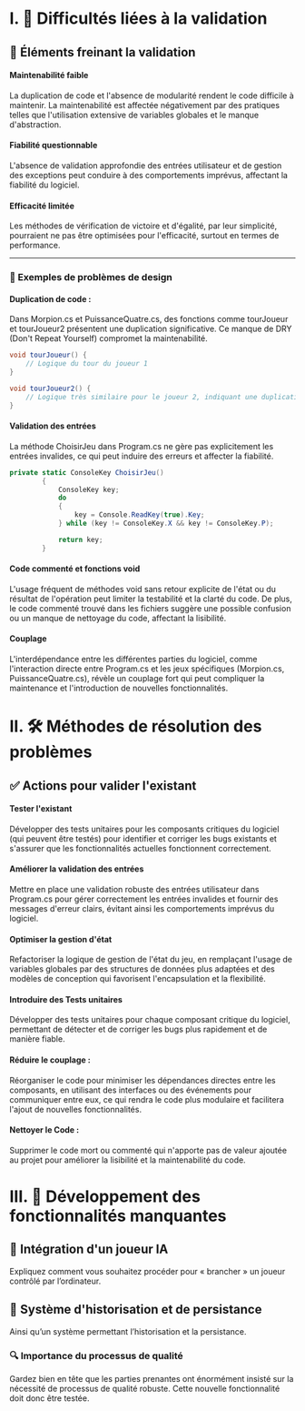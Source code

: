 # I. 🚧 Difficultés liées à la validation

## 🔗 Éléments freinant la validation

#### Maintenabilité faible
La duplication de code et l'absence de modularité rendent le code difficile à maintenir. La maintenabilité est affectée négativement par des pratiques telles que l'utilisation extensive de variables globales et le manque d'abstraction.

#### Fiabilité questionnable
L'absence de validation approfondie des entrées utilisateur et de gestion des exceptions peut conduire à des comportements imprévus, affectant la fiabilité du logiciel.

#### Efficacité limitée
Les méthodes de vérification de victoire et d'égalité, par leur simplicité, pourraient ne pas être optimisées pour l'efficacité, surtout en termes de performance.

---
### 🐛 Exemples de problèmes de design

#### Duplication de code :
Dans Morpion.cs et PuissanceQuatre.cs, des fonctions comme tourJoueur et tourJoueur2 présentent une duplication significative. Ce manque de DRY (Don't Repeat Yourself) compromet la maintenabilité.

```csharp
void tourJoueur() {
    // Logique du tour du joueur 1
}

void tourJoueur2() {
    // Logique très similaire pour le joueur 2, indiquant une duplication
}
```

#### Validation des entrées
La méthode ChoisirJeu dans Program.cs ne gère pas explicitement les entrées invalides, ce qui peut induire des erreurs et affecter la fiabilité.
```csharp
private static ConsoleKey ChoisirJeu()
        {
            ConsoleKey key;
            do
            {
                key = Console.ReadKey(true).Key;
            } while (key != ConsoleKey.X && key != ConsoleKey.P);

            return key;
        }
```

#### Code commenté et fonctions void
L'usage fréquent de méthodes void sans retour explicite de l'état ou du résultat de l'opération peut limiter la testabilité et la clarté du code. De plus, le code commenté trouvé dans les fichiers suggère une possible confusion ou un manque de nettoyage du code, affectant la lisibilité.

#### Couplage
L'interdépendance entre les différentes parties du logiciel, comme l'interaction directe entre Program.cs et les jeux spécifiques (Morpion.cs, PuissanceQuatre.cs), révèle un couplage fort qui peut compliquer la maintenance et l'introduction de nouvelles fonctionnalités.

# II. 🛠 Méthodes de résolution des problèmes

## ✅ Actions pour valider l'existant

#### Tester l'existant
Développer des tests unitaires pour les composants critiques du logiciel (qui peuvent être testés) pour identifier et corriger les bugs existants et s'assurer que les fonctionnalités actuelles fonctionnent correctement.

#### Améliorer la validation des entrées 
Mettre en place une validation robuste des entrées utilisateur dans Program.cs pour gérer correctement les entrées invalides et fournir des messages d'erreur clairs, évitant ainsi les comportements imprévus du logiciel.

#### Optimiser la gestion d'état
Refactoriser la logique de gestion de l'état du jeu, en remplaçant l'usage de variables globales par des structures de données plus adaptées et des modèles de conception qui favorisent l'encapsulation et la flexibilité.

#### Introduire des Tests unitaires 
Développer des tests unitaires pour chaque composant critique du logiciel, permettant de détecter et de corriger les bugs plus rapidement et de manière fiable.

#### Réduire le couplage : 
Réorganiser le code pour minimiser les dépendances directes entre les composants, en utilisant des interfaces ou des événements pour communiquer entre eux, ce qui rendra le code plus modulaire et facilitera l'ajout de nouvelles fonctionnalités.

#### Nettoyer le Code : 
Supprimer le code mort ou commenté qui n'apporte pas de valeur ajoutée au projet pour améliorer la lisibilité et la maintenabilité du code.

# III. 🌟 Développement des fonctionnalités manquantes

## 🤖 Intégration d'un joueur IA
Expliquez comment vous souhaitez procéder pour « brancher » un joueur contrôlé par l’ordinateur.

## 💾 Système d'historisation et de persistance
Ainsi qu’un système permettant l’historisation et la persistance.

### 🔍 Importance du processus de qualité
Gardez bien en tête que les parties prenantes ont énormément insisté sur la nécessité de processus de qualité robuste. Cette nouvelle fonctionnalité doit donc être testée.
